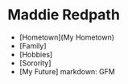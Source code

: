 # **Maddie Redpath**
* [Hometown](My Hometown)
* [Family]
* [Hobbies]
* [Sorority]
* [My Future]
markdown: GFM
